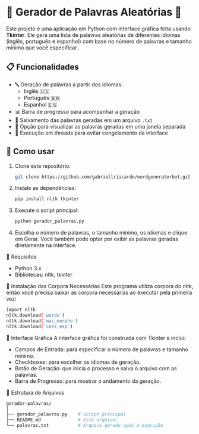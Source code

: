 # 🌟 Gerador de Palavras Aleatórias 🌟

Este projeto é uma aplicação em Python com interface gráfica feita usando **Tkinter**. Ele gera uma lista de palavras aleatórias de diferentes idiomas (inglês, português e espanhol) com base no número de palavras e tamanho mínimo que você especificar.

## 📋 Funcionalidades

- 🔤 Geração de palavras a partir dos idiomas:
  - Inglês 🇺🇸
  - Português 🇧🇷
  - Espanhol 🇪🇸
- 📊 Barra de progresso para acompanhar a geração
- 💾 Salvamento das palavras geradas em um arquivo `.txt`
- 👀 Opção para visualizar as palavras geradas em uma janela separada
- 🔀 Execução em threads para evitar congelamento da interface

## 🚀 Como usar

1. Clone este repositório:
   ```bash
   git clone https://github.com/gabriellriicardo/wordgeneratorbot.git

2. Instale as dependências:
   ```bash
   pip install nltk tkinter

3. Execute o script principal:
   ```bash
   python gerador_palavras.py

4. Escolha o número de palavras, o tamanho mínimo, os idiomas e clique em Gerar. Você também pode optar por exibir as palavras geradas diretamente na interface.

🔧 Requisitos
- Python 3.x
- Bibliotecas: nltk, tkinter

🔗 Instalação das Corpora Necessárias
Este programa utiliza corpora do nltk, então você precisa baixar as corpora necessárias ao executar pela primeira vez:
   ```bash
   import nltk
   nltk.download('words')
   nltk.download('mac_morpho')
   nltk.download('cess_esp')
   ```
🎨 Interface Gráfica
A interface gráfica foi construída com Tkinter e inclui:

- Campos de Entrada: para especificar o número de palavras e tamanho mínimo.
- Checkboxes: para escolher os idiomas de geração.
- Botão de Geração: que inicia o processo e salva o arquivo com as palavras.
- Barra de Progresso: para mostrar o andamento da geração.

📂 Estrutura de Arquivos
   ```bash
   gerador-palavras/
   │
   ├── gerador_palavras.py    # Script principal
   ├── README.md              # Este arquivo!
   └── palavras.txt           # Arquivo gerado após a execução
